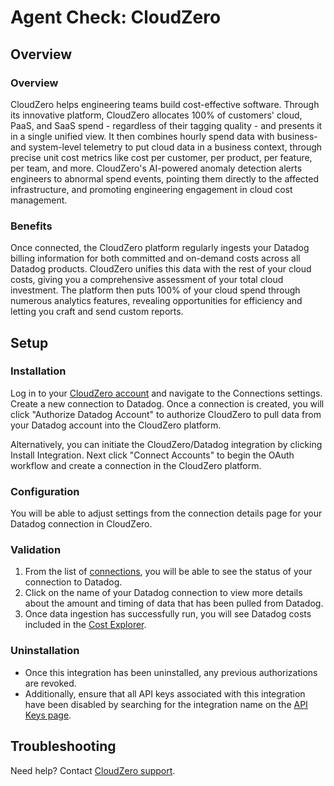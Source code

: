 # Agent Check: CloudZero

## Overview

### Overview
CloudZero helps engineering teams build cost-effective software. Through its innovative platform, CloudZero allocates 100% of customers' cloud, PaaS, and SaaS spend - regardless of their tagging quality - and presents it in a single unified view. It then combines hourly spend data with business- and system-level telemetry to put cloud data in a business context, through precise unit cost metrics like cost per customer, per product, per feature, per team, and more. CloudZero's AI-powered anomaly detection alerts engineers to abnormal spend events, pointing them directly to the affected infrastructure, and promoting engineering engagement in cloud cost management.

### Benefits
Once connected, the CloudZero platform regularly ingests your Datadog billing information for both committed and on-demand costs across all Datadog products. CloudZero unifies this data with the rest of your cloud costs, giving you a comprehensive assessment of your total cloud investment. The platform then puts 100% of your cloud spend through numerous analytics features, revealing opportunities for efficiency and letting you craft and send custom reports.

## Setup

### Installation

Log in to your [CloudZero account](https://app.cloudzero.com) and navigate to the Connections settings. Create a new connection to Datadog. Once a connection is created, you will click "Authorize Datadog Account" to authorize CloudZero to pull data from your Datadog account into the CloudZero platform.

Alternatively, you can initiate the CloudZero/Datadog integration by clicking Install
Integration. Next click "Connect Accounts" to begin the OAuth workflow and
create a connection in the CloudZero platform.

### Configuration

You will be able to adjust settings from the connection details page for your
Datadog connection in CloudZero.

### Validation

1. From the list of [connections](http://app.cloudzero.com/organization/connections), you will be able to see the status of your connection to Datadog. 
2. Click on the name of your Datadog connection to view more details about the
   amount and timing of data that has been pulled from Datadog.
3. Once data ingestion has successfully run, you will see Datadog costs included in the
   [Cost Explorer](http://app.cloudzero.com/explorer). 

### Uninstallation
- Once this integration has been uninstalled, any previous authorizations are revoked.
- Additionally, ensure that all API keys associated with this integration have been disabled by searching for the integration name on the [API Keys page](https://app.datadoghq.com/organization-settings/api-keys).

## Troubleshooting

Need help? Contact [CloudZero support][3].

[1]: **LINK_TO_INTEGRATION_SITE**
[2]: https://app.datadoghq.com/account/settings#agent
[3]: mailto:support@cloudzero.com

